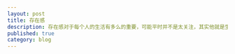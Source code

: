 ```yaml
---
layout: post
title: 存在感
description: 存在感对于每个人的生活有多么的重要，可能平时并不是太关注，其实他就是生活的全部
published: true
category: blog
---
```











































[NingG]:    http://ningg.github.com  "NingG"










